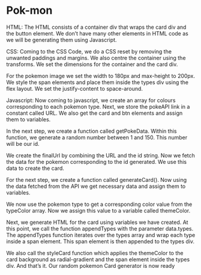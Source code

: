 # Pok-mon
HTML:
The HTML consists of a container div that wraps the card div and the button element. We don’t have many other elements in HTML code as we will be generating them using Javascript.

CSS:
Coming to the CSS Code, we do a CSS reset by removing the unwanted paddings and margins. We also centre the container using the transforms. We set the dimensions for the container and the card div.

For the pokemon image we set the width to 180px and max-height to 200px.
We style the span elements and place them inside the types div using the flex layout. We set the justify-content to space-around.

Javascript:
Now coming to javascript, we create an array for colours corresponding to each pokemon type. Next, we store the pokeAPI link in a constant called URL. We also get the card and btn elements and assign them to variables.

In the next step, we create a function called getPokeData. Within this function, we generate a random number between 1 and 150. This number will be our id.


We create the finalUrl by combining the URL and the id string. Now we fetch the data for the pokemon corresponding to the id generated. We use this data to create the card.

For the next step, we create a function called generateCard(). Now using the data fetched from the API we get necessary data and assign them to variables.

We now use the pokemon type to get a corresponding color value from the typeColor array. Now we assign this value to a variable called themeColor.

Next, we generate HTML for the card using variables we have created. At this point, we call the function appendTypes with the parameter data.types.
The appendTypes function iterates over the types array and wrap each type inside a span element. This span element is then appended to the types div.


We also call the styleCard function which applies the themeColor to the card background as radial-gradient and the span element inside the types div. And that’s it. Our random pokemon Card generator is now ready
